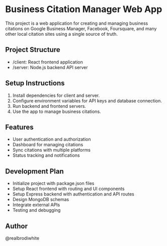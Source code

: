# Business Citation Manager Web App

This project is a web application for creating and managing business citations on Google Business Manager, Facebook, Foursquare, and many other local citation sites using a single source of truth.

## Project Structure

- /client: React frontend application
- /server: Node.js backend API server

## Setup Instructions

1. Install dependencies for client and server.
2. Configure environment variables for API keys and database connection.
3. Run backend and frontend servers.
4. Use the app to manage business citations.

## Features

- User authentication and authorization
- Dashboard for managing citations
- Sync citations with multiple platforms
- Status tracking and notifications

## Development Plan

- Initialize project with package.json files
- Setup React frontend with routing and UI components
- Setup Express backend with authentication and API routes
- Design MongoDB schemas
- Integrate external APIs
- Testing and debugging

## Author

@realbrodiwhite

